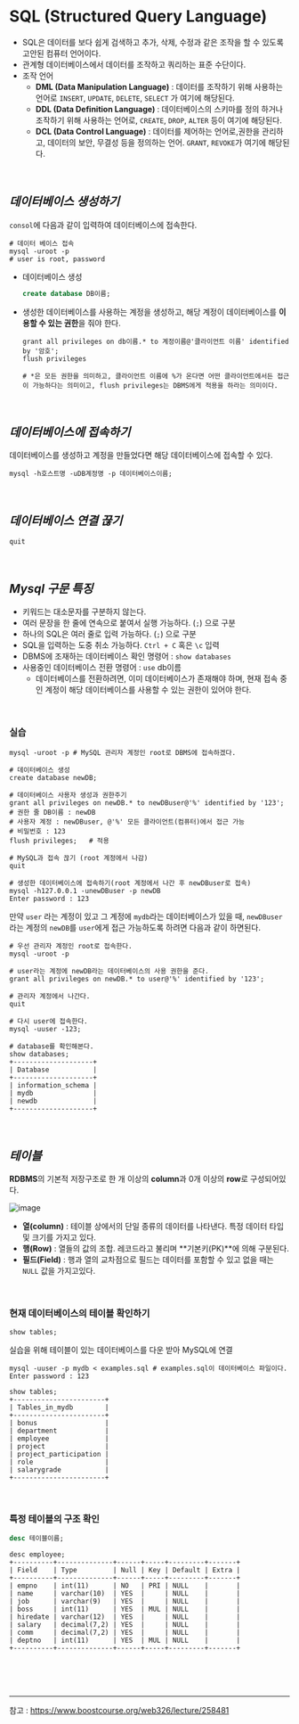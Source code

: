 # SQL (Structured Query Language)

- SQL은 데이터를 보다 쉽게 검색하고 추가, 삭제, 수정과 같은 조작을 할 수 있도록 고안된 컴퓨터 언어이다.
- 관계형 데이터베이스에서 데이터를 조작하고 쿼리하는 표준 수단이다.
- 조작 언어
  - **DML (Data Manipulation Language)** : 데이터를 조작하기 위해 사용하는 언어로 `INSERT`, `UPDATE`, `DELETE`, `SELECT` 가 여기에 해당된다.
  - **DDL (Data Definition Language)** : 데이터베이스의 스키마를 정의 하거나 조작하기 위해 사용하는 언어로, `CREATE`, `DROP`, `ALTER` 등이 여기에 해당된다.
  - **DCL (Data Control Language)** : 데이터를 제어하는 언어로,권한을 관리하고, 데이터의 보안, 무결성 등을 정의하는 언어. `GRANT`, `REVOKE`가 여기에 해당된다.

<br>

## *데이터베이스 생성하기*

`consol`에 다음과 같이 입력하여 데이터베이스에 접속한다.

```mysql
# 데이터 베이스 접속
mysql -uroot -p	
# user is root, password
```

- 데이터베이스 생성 

  ``` sql
  create database DB이름;
  ```

- 생성한 데이터베이스를 사용하는 계정을 생성하고, 해당 계정이 데이터베이스를 **이용할 수 있는 권한**을 줘야 한다. 

  ```mysql
  grant all privileges on db이름.* to 계정이름@'클라이언트 이름' identified by '암호';
  flush privileges
  
  # *은 모든 권한을 의미하고, 클라이언트 이름에 %가 온다면 어떤 클라이언트에서든 접근이 가능하다는 의미이고, flush privileges는 DBMS에게 적용을 하라는 의미이다. 
  ```

<br>

## *데이터베이스에 접속하기*

데이터베이스를 생성하고 계정을 만들었다면 해당 데이터베이스에 접속할 수 있다.

```mysql
mysql -h호스트명 -uDB계정명 -p 데이터베이스이름;
```

<br>

## *데이터베이스 연결 끊기*

```mysql
quit
```

<br>

## *Mysql 구문 특징*

- 키워드는 대소문자를 구분하지 않는다.
- 여러 문장을 한 줄에 연속으로 붙여서 실행 가능하다. (`;`) 으로 구분
- 하나의 SQL은 여러 줄로 입력 가능하다. (`;`) 으로 구분
- SQL을 입력하는 도중 취소 가능하다. `Ctrl + C` 혹은 `\c` 입력
- DBMS에 조재하는 데이터베이스 확인 명령어 : `show databases`
- 사용중인 데이터베이스 전환 명령어 : `use` db이름
  - 데이터베이스를 전환하려면, 이미 데이터베이스가 존재해야 하며, 현재 접속 중인 계정이 해당 데이터베이스를 사용할 수 있는 권한이 있어야 한다.

<br>

### 실습

```mysql
mysql -uroot -p	# MySQL 관리자 계정인 root로 DBMS에 접속하겠다.

# 데이터베이스 생성
create database newDB;

# 데이터베이스 사용자 생성과 권한주기
grant all privileges on newDB.* to newDBuser@'%' identified by '123';
# 권한 줄 DB이름 : newDB
# 사용자 계정 : newDBuser, @'%' 모든 클라이언트(컴퓨터)에서 접근 가능
# 비밀번호 : 123
flush privileges;	# 적용

# MySQL과 접속 끊기 (root 계정에서 나감)
quit	

# 생성한 데이터베이스에 접속하기(root 계정에서 나간 후 newDBuser로 접속)
mysql -h127.0.0.1 -unewDBuser -p newDB
Enter password : 123
```

만약 `user` 라는 계정이 있고 그 계정에 `mydb`라는 데이터베이스가 있을 때, `newDBuser` 라는 계정의 `newDB`를 `user`에게 접근 가능하도록 하려면 다음과 같이 하면된다.

```mysql
# 우선 관리자 계정인 root로 접속한다.
mysql -uroot -p

# user라는 계정에 newDB라는 데이터베이스의 사용 권한을 준다.
grant all privileges on newDB.* to user@'%' identified by '123';

# 관리자 계정에서 나간다.
quit

# 다시 user에 접속한다.
mysql -uuser -123;

# database를 확인해본다.
show databases;
+--------------------+
| Database           |
+--------------------+
| information_schema |
| mydb               |
| newdb              |
+--------------------+
```

<br>

## *테이블*

**RDBMS**의 기본적 저장구조로 한 개 이상의 **column**과 0개 이상의 **row**로 구성되어있다.

![image](https://user-images.githubusercontent.com/68289543/105808852-e6db0a00-5feb-11eb-96f6-3b1780c515e6.png)

- **열(column)** : 테이블 상에서의 단일 종류의 데이터를 나타낸다. 특정 데이터 타입 및 크기를 가지고 있다.
- **행(Row)** : 열들의 값의 조합. 레코드라고 불리며 **기본키(PK)**에 의해 구분된다. 
- **필드(Field)** : 행과 열의 교차점으로 필드는 데이터를 포함할 수 있고 없을 때는 `NULL` 값을 가지고있다.

<br>

### 현재 데이터베이스의 테이블 확인하기

```mysql
show tables;
```

실습을 위해 테이블이 있는 데이터베이스를 다운 받아 MySQL에 연결

```mysql
mysql -uuser -p mydb < examples.sql	# examples.sql이 데이터베이스 파일이다.
Enter password : 123

show tables;
+-----------------------+
| Tables_in_mydb        |
+-----------------------+
| bonus                 |
| department            |
| employee              |
| project               |
| project_participation |
| role                  |
| salarygrade           |
+-----------------------+
```

<br>

### 특정 테이블의 구조 확인

```sql
desc 테이블이름;
```

```mysql
desc employee;
+----------+--------------+------+-----+---------+-------+
| Field    | Type         | Null | Key | Default | Extra |
+----------+--------------+------+-----+---------+-------+
| empno    | int(11)      | NO   | PRI | NULL    |       |
| name     | varchar(10)  | YES  |     | NULL    |       |
| job      | varchar(9)   | YES  |     | NULL    |       |
| boss     | int(11)      | YES  | MUL | NULL    |       |
| hiredate | varchar(12)  | YES  |     | NULL    |       |
| salary   | decimal(7,2) | YES  |     | NULL    |       |
| comm     | decimal(7,2) | YES  |     | NULL    |       |
| deptno   | int(11)      | YES  | MUL | NULL    |       |
+----------+--------------+------+-----+---------+-------+
```

<br>
<br>
<br>

___
참고 : https://www.boostcourse.org/web326/lecture/258481








